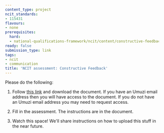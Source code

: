 ```yaml
---
content_type: project
ncit_standards:
- 115431
flavours:
- none
prerequisites:
  hard: 
  - national-qualifications-framework/ncit/content/constructive-feedback
ready: false
submission_type: link 
tags:
- ncit
- communication
title: 'NCIT assessment: Constructive Feedback'
---
```


Please do the following:

1. Follow [this link](https://drive.google.com/file/d/1nYgboCndwZVILwfTILrdryTVPae_UHYe/view?usp=sharing) and download the document. If you have an Umuzi email address then you will have access to the document. If you do not have an Umuzi email address you may need to request access.

2. Fill in the assessment. The instructions are in the document. 
   
3. Watch this space! We'll share instructions on how to upload this stuff in the near future.